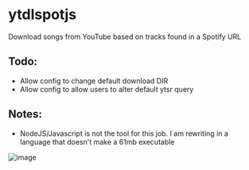 # ytdlspotjs

Download songs from YouTube based on tracks found in a Spotify URL 

## Todo:

- Allow config to change default download DIR
- Allow config to allow users to alter default ytsr query

## Notes:
- NodeJS/Javascript is not the tool for this job. I am rewriting in a language that doesn't make a 61mb executable

![image](https://user-images.githubusercontent.com/53444861/235282442-68284d51-8c76-43f4-92b7-a946cbe46402.png)
